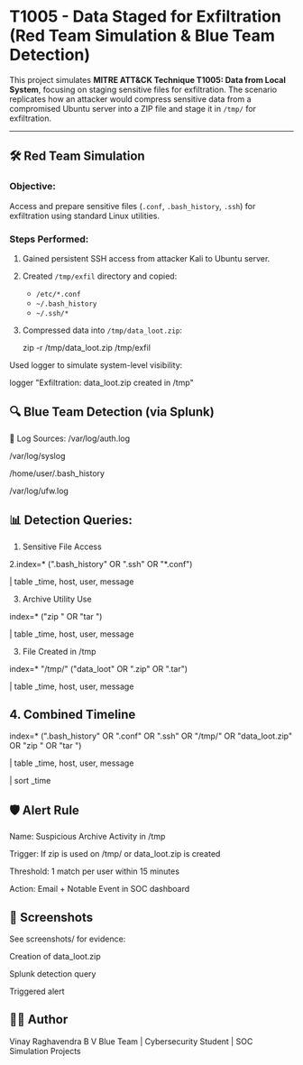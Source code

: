 # T1005 - Data Staged for Exfiltration (Red Team Simulation & Blue Team Detection)

This project simulates **MITRE ATT&CK Technique T1005: Data from Local System**, focusing on staging sensitive files for exfiltration. The scenario replicates how an attacker would compress sensitive data from a compromised Ubuntu server into a ZIP file and stage it in `/tmp/` for exfiltration.

---

## 🛠️ Red Team Simulation

### Objective:
Access and prepare sensitive files (`.conf`, `.bash_history`, `.ssh`) for exfiltration using standard Linux utilities.

### Steps Performed:
1. Gained persistent SSH access from attacker Kali to Ubuntu server.
2. Created `/tmp/exfil` directory and copied:
   - `/etc/*.conf`
   - `~/.bash_history`
   - `~/.ssh/*`
3. Compressed data into `/tmp/data_loot.zip`:
   
   zip -r /tmp/data_loot.zip /tmp/exfil

Used logger to simulate system-level visibility:


logger "Exfiltration: data_loot.zip created in /tmp"
## 🔍 Blue Team Detection (via Splunk)

📁 Log Sources:
/var/log/auth.log

/var/log/syslog

/home/user/.bash_history

/var/log/ufw.log

## 📊 Detection Queries:

1. Sensitive File Access

2.index=* (".bash_history" OR ".ssh" OR "*.conf")

| table _time, host, user, message

3. Archive Utility Use

index=* ("zip " OR "tar ")

| table _time, host, user, message

3. File Created in /tmp

index=* "/tmp/" ("data_loot" OR ".zip" OR ".tar")

| table _time, host, user, message

## 4. Combined Timeline
   
index=* (".bash_history" OR ".conf" OR ".ssh" OR "/tmp/" OR "data_loot.zip" OR "zip " OR "tar ")

| table _time, host, user, message

| sort _time

## 🛡️ Alert Rule
Name: Suspicious Archive Activity in /tmp

Trigger: If zip is used on /tmp/ or data_loot.zip is created

Threshold: 1 match per user within 15 minutes

Action: Email + Notable Event in SOC dashboard

## 📸 Screenshots

See screenshots/ for evidence:

Creation of data_loot.zip

Splunk detection query

Triggered alert

## 👨‍💼 Author
Vinay Raghavendra B V 
Blue Team | Cybersecurity Student | SOC Simulation Projects
